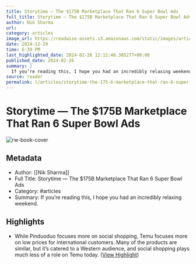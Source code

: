 ```yaml
---
title: Storytime — The $175B Marketplace That Ran 6 Super Bowl Ads
full_title: Storytime — The $175B Marketplace That Ran 6 Super Bowl Ads
author: Nik Sharma
url: 
category: articles
image_url: https://readwise-assets.s3.amazonaws.com/static/images/article3.5c705a01b476.png
date: 2024-12-29
time: 6:39 PM
last_highlighted_date: 2024-02-26 12:12:40.305277+00:00
published_date: 2024-02-26
summary: |
  If you’re reading this, I hope you had an incredibly relaxing weekend.
source: reader
permalink: l/articles/storytime-the-175-b-marketplace-that-ran-6-super-bowl-ads
---
```

# Storytime — The $175B Marketplace That Ran 6 Super Bowl Ads

![rw-book-cover](https://readwise-assets.s3.amazonaws.com/static/images/article3.5c705a01b476.png)

## Metadata
- Author: [[Nik Sharma]]
- Full Title: Storytime — The $175B Marketplace That Ran 6 Super Bowl Ads
- Category: #articles
- Summary: If you’re reading this, I hope you had an incredibly relaxing weekend.

## Highlights
- While Pinduoduo focuses more on social shopping, Temu focuses more on low prices for international customers. Many of the products are similar, but it’s catered to a Western audience, and social shopping plays much less of a role on Temu today. ([View Highlight](https://read.readwise.io/read/01hqjn9pngt0xgtbyrvbnv4gg3))


